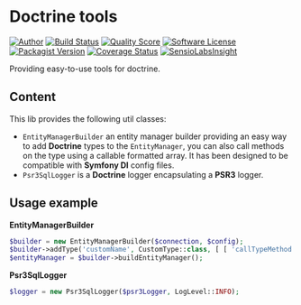 # Doctrine tools

[![Author](https://img.shields.io/badge/author-@RemiSan-blue.svg?style=flat-square)](https://twitter.com/RemiSan)
[![Build Status](https://img.shields.io/travis/remi-san/doctrine-tools/master.svg?style=flat-square)](https://travis-ci.org/remi-san/doctrine-tools)
[![Quality Score](https://img.shields.io/scrutinizer/g/remi-san/doctrine-tools.svg?style=flat-square)](https://scrutinizer-ci.com/g/remi-san/doctrine-tools)
[![Software License](https://img.shields.io/badge/license-MIT-brightgreen.svg?style=flat-square)](LICENSE.md)
[![Packagist Version](https://img.shields.io/packagist/v/remi-san/doctrine-tools.svg?style=flat-square)](https://packagist.org/packages/remi-san/doctrine-tools)
[![Coverage Status](https://img.shields.io/scrutinizer/coverage/g/remi-san/doctrine-tools.svg?style=flat-square)](https://scrutinizer-ci.com/g/remi-san/doctrine-tools/code-structure)
[![SensioLabsInsight](https://insight.sensiolabs.com/projects/569d91a5-bd6e-4ee7-b47e-ed619406c35c/small.png)](https://insight.sensiolabs.com/projects/569d91a5-bd6e-4ee7-b47e-ed619406c35c)


Providing easy-to-use tools for doctrine.

Content
-------

This lib provides the following util classes:
 - `EntityManagerBuilder` an entity manager builder providing an easy way to add **Doctrine** types
   to the `EntityManager`, you can also call methods on the type using a callable formatted array.
   It has been designed to be compatible with **Symfony DI** config files.
 - `Psr3SqlLogger` is a **Doctrine** logger encapsulating a **PSR3** logger.


Usage example
------------

**EntityManagerBuilder**

```php
$builder = new EntityManagerBuilder($connection, $config);
$builder->addType('customName', CustomType::class, [ [ 'callTypeMethod', []] ]);
$entityManager = $builder->buildEntityManager();
```

**Psr3SqlLogger**

```php
$logger = new Psr3SqlLogger($psr3Logger, LogLevel::INFO);
```
